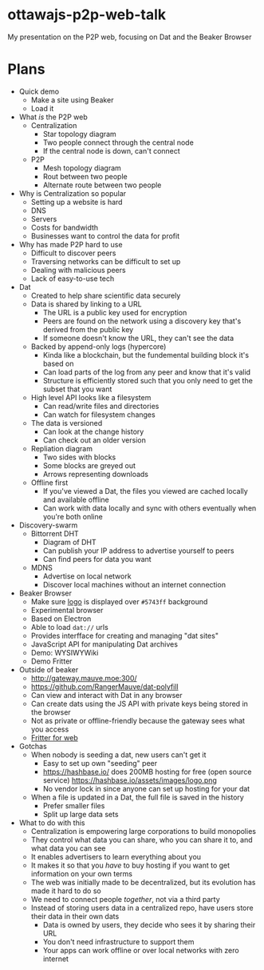 # ottawajs-p2p-web-talk
My presentation on the P2P web, focusing on Dat and the Beaker Browser

# Plans

- Quick demo
    - Make a site using Beaker
    - Load it
- What _is_ the P2P web
  - Centralization
    - Star topology diagram
    - Two people connect through the central node
    - If the central node is down, can't connect
  - P2P
    - Mesh topology diagram
    - Rout between two people
    - Alternate route between two people
- Why is Centralization so popular
  - Setting up a website is hard
  - DNS
  - Servers
  - Costs for bandwidth
  - Businesses want to control the data for profit
- Why has made P2P hard to use
  - Difficult to discover peers
  - Traversing networks can be difficult to set up
  - Dealing with malicious peers
  - Lack of easy-to-use tech
- Dat
  - Created to help share scientific data securely
  - Data is shared by linking to a URL
    - The URL is a public key used for encryption
    - Peers are found on the network using a discovery key that's derived from the public key
    - If someone doesn't know the URL, they can't see the data
  - Backed by append-only logs (hypercore)
    - Kinda like a blockchain, but the fundemental building block it's based on
    - Can load parts of the log from any peer and know that it's valid
    - Structure is efficiently stored such that you only need to get the subset that you want
  - High level API looks like a filesystem
    - Can read/write files and directories
    - Can watch for filesystem changes
  - The data is versioned
    - Can look at the change history
    - Can check out an older version
  - Repliation diagram
    - Two sides with blocks
    - Some blocks are greyed out
    - Arrows representing downloads
  - Offline first
    - If you've viewed a Dat, the files you viewed are cached locally and available offline
    - Can work with data locally and sync with others eventually when you're both online
- Discovery-swarm
  - Bittorrent DHT
    - Diagram of DHT
    - Can publish your IP address to advertise yourself to peers
    - Can find peers for data you want
  - MDNS
    - Advertise on local network
    - Discover local machines without an internet connection
- Beaker Browser
    - Make sure [logo](dat://beakerbrowser.com/img/logo/logo.png) is displayed over `#5743ff` background
    - Experimental browser
    - Based on Electron
    - Able to load `dat://` urls
    - Provides interfface for creating and managing "dat sites"
    - JavaScript API for manipulating Dat archives
    - Demo: WYSIWYWiki
    - Demo Fritter
 - Outside of beaker
    - http://gateway.mauve.moe:300/
    - https://github.com/RangerMauve/dat-polyfill
    - Can view and interact with Dat in any browser
    - Can create dats using the JS API with private keys being stored in the browser
    - Not as private or offline-friendly because the gateway sees what you access
    - [Fritter for web](http://gateway.mauve.moe:3000/fritter-web-rangermauve.hashbase.io)
 - Gotchas
    - When nobody is seeding a dat, new users can't get it
        - Easy to set up own "seeding" peer
        - https://hashbase.io/ does 200MB hosting for free (open source service) https://hashbase.io/assets/images/logo.png
        - No vendor lock in since anyone can set up hosting for your dat
    - When a file is updated in a Dat, the full file is saved in the history
        - Prefer smaller files
        - Split up large data sets
 - What to do with this
    - Centralization is empowering large corporations to build monopolies
    - They control what data you can share, who you can share it to, and what data you can see
    - It enables advertisers to learn everything about you
    - It makes it so that you _have_ to buy hosting if you want to get information on your own terms
    - The web was initially made to be decentralized, but its evolution has made it hard to do so
    - We need to connect people _together_, not via a third party
    - Instead of storing users data in a centralized repo, have users store their data in their own dats
        - Data is owned by users, they decide who sees it by sharing their URL
        - You don't need infrastructure to support them
        - Your apps can work offline or over local networks with zero internet
